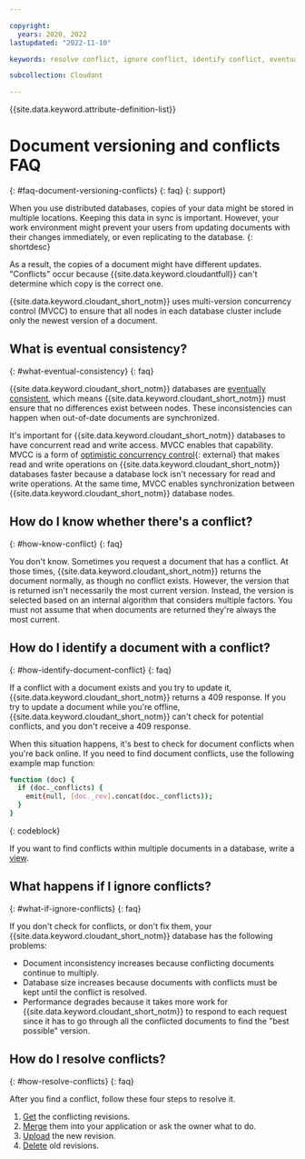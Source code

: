 ```yaml
---

copyright:
  years: 2020, 2022
lastupdated: "2022-11-10"

keywords: resolve conflict, ignore conflict, identify conflict, eventual consistency, conflict

subcollection: Cloudant

---
```


{{site.data.keyword.attribute-definition-list}}

# Document versioning and conflicts FAQ
{: #faq-document-versioning-conflicts}
{: faq}
{: support}

When you use distributed databases, copies of your data might be stored in multiple locations. Keeping this data in sync is important. However, your work environment might prevent your users from updating documents with their changes immediately, or even replicating to the database. 
{: shortdesc}

As a result, the copies of a document might have different updates. "Conflicts" occur because {{site.data.keyword.cloudantfull}} can't determine which copy is the correct one.

{{site.data.keyword.cloudant_short_notm}} uses multi-version concurrency control (MVCC) to ensure that all nodes in each database cluster include only the newest version of a document.

## What is eventual consistency?
{: #what-eventual-consistency}
{: faq}

{{site.data.keyword.cloudant_short_notm}} databases are [eventually consistent](/docs/services/Cloudant?topic=Cloudant-cap-theorem#cap-theorem), which means {{site.data.keyword.cloudant_short_notm}} must ensure that no differences exist between nodes. These inconsistencies can happen when out-of-date documents are synchronized.

It's important for {{site.data.keyword.cloudant_short_notm}} databases to have concurrent read and write access. MVCC enables that capability. MVCC is a form of [optimistic concurrency control](https://en.wikipedia.org/wiki/Optimistic_concurrency_control){: external} that makes read and write operations on {{site.data.keyword.cloudant_short_notm}} databases faster because a database lock isn't necessary for read and write operations.  At the same time, MVCC enables synchronization between {{site.data.keyword.cloudant_short_notm}} database nodes.

## How do I know whether there's a conflict?
{: #how-know-conflict}
{: faq}

You don't know. Sometimes you request a document that has a conflict. At those times, {{site.data.keyword.cloudant_short_notm}} returns the document normally, as though no conflict exists. However, the version that is returned isn't necessarily the most current version. Instead, the version is selected based on an internal algorithm that considers multiple factors. You must not assume that when documents are returned they're always the most current.

## How do I identify a document with a conflict?
{: #how-identify-document-conflict}
{: faq}

If a conflict with a document exists and you try to update it, {{site.data.keyword.cloudant_short_notm}} returns a 409 response. If you try to update a document while you're offline, {{site.data.keyword.cloudant_short_notm}} can't check for potential conflicts, and you don't receive a 409 response. 

When this situation happens, it's best to check for document conflicts when you're back online. If you need to find document conflicts, use the following example map function:

```sh
function (doc) {
  if (doc._conflicts) {
    emit(null, [doc._rev].concat(doc._conflicts));
  }
}
```
{: codeblock}

If you want to find conflicts within multiple documents in a database, write a [view](/docs/Cloudant?topic=Cloudant-creating-views-mapreduce).

## What happens if I ignore conflicts? 
{: #what-if-ignore-conflicts}
{: faq}

If you don't check for conflicts, or don't fix them, your {{site.data.keyword.cloudant_short_notm}} database has the following problems:

- Document inconsistency increases because conflicting documents continue to multiply. 
- Database size increases because documents with conflicts must be kept until the conflict is resolved. 
- Performance degrades because it takes more work for {{site.data.keyword.cloudant_short_notm}} to respond to each request since it has to go through all the conflicted documents to find the "best possible" version. 

## How do I resolve conflicts?
{: #how-resolve-conflicts}
{: faq}

After you find a conflict, follow these four steps to resolve it.

1.  [Get](/docs/services/Cloudant?topic=Cloudant-document-versioning-and-mvcc#get-conflicting-revisions-mvcc) the conflicting revisions.
2.  [Merge](/docs/services/Cloudant?topic=Cloudant-document-versioning-and-mvcc#merge-the-changes-mvcc) them into your application or ask the owner what to do.
3.  [Upload](/docs/services/Cloudant?topic=Cloudant-document-versioning-and-mvcc#upload-the-new-revision-mvcc) the new revision.
4.  [Delete](/docs/services/Cloudant?topic=Cloudant-document-versioning-and-mvcc#delete-old-revisions-mvcc) old revisions.
